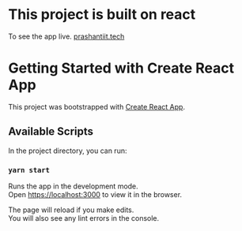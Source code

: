 # This project is built on react

To see the app live. [prashantiit.tech](https://prashantiit.tech)

# Getting Started with Create React App

This project was bootstrapped with [Create React App](https://github.com/facebook/create-react-app).

## Available Scripts

In the project directory, you can run:

### `yarn start`

Runs the app in the development mode.\
Open [https://localhost:3000](https://localhost:3000) to view it in the browser.

The page will reload if you make edits.\
You will also see any lint errors in the console.
